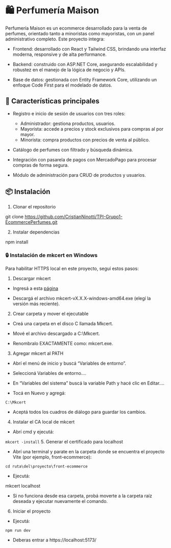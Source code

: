 # 🛍️ Perfumería Maison
Perfumería Maison es un ecommerce desarrollado para la venta de perfumes, orientado tanto a minoristas como mayoristas, con un panel administrativo completo. Este proyecto integra:

- Frontend: desarrollado con React y Tailwind CSS, brindando una interfaz moderna, responsive y de alta performance.

- Backend: construido con ASP.NET Core, asegurando escalabilidad y robustez en el manejo de la lógica de negocio y APIs.

- Base de datos: gestionada con Entity Framework Core, utilizando un enfoque Code First para el modelado de datos.

## 🎯 Características principales
- Registro e inicio de sesión de usuarios con tres roles:
    - Administrador: gestiona productos, usuarios.
    - Mayorista: accede a precios y stock exclusivos para compras al por mayor.
    - Minorista: compra productos con precios de venta al público.

- Catálogo de perfumes con filtrado y búsqueda dinámica.

- Integración con pasarela de pagos con MercadoPago para procesar compras de forma segura.

- Módulo de administración para CRUD de productos y usuarios.

## 📦 Instalación
1. Clonar el repositorio

git clone https://github.com/CristianNinotti/TPI-Grupo1-EcommercePerfumes.git

2. Instalar dependencias

npm install

### 🔒 Instalación de mkcert en Windows
Para habilitar HTTPS local en este proyecto, seguí estos pasos:

1. Descargar mkcert

- Ingresá a esta [página](https://github.com/FiloSottile/mkcert/releases)

- Descargá el archivo mkcert-vX.X.X-windows-amd64.exe (elegí la versión más reciente).

2. Crear carpeta y mover el ejecutable

- Creá una carpeta en el disco C llamada Mkcert.

- Mové el archivo descargado a C:\Mkcert.

- Renombralo EXACTAMENTE como: mkcert.exe.

3. Agregar mkcert al PATH

- Abrí el menú de inicio y buscá “Variables de entorno”.

- Seleccioná Variables de entorno….

- En “Variables del sistema” buscá la variable Path y hacé clic en Editar….

- Tocá en Nuevo y agregá:

`C:\Mkcert`

- Aceptá todos los cuadros de diálogo para guardar los cambios.

4. Instalar el CA local de mkcert

- Abrí cmd y ejecutá:

`mkcert -install`
5. Generar el certificado para localhost

- Abrí una terminal y parate en la carpeta donde se encuentra el proyecto Vite (por ejemplo, front-ecommerce):

`cd ruta\del\proyecto\front-ecommerce`
- Ejecutá:

mkcert localhost
- Si no funciona desde esa carpeta, probá moverte a la carpeta raíz deseada y ejecutar nuevamente el comando.

6. Iniciar el proyecto

- Ejecutá:

`npm run dev`

- Deberas entrar a https://localhost:5173/